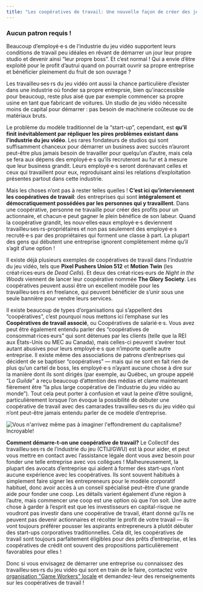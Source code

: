 ```yaml
---
title: "Les coopératives de travail: Une nouvelle façon de créer des jeux commerciaux"
---
```


### Aucun patron requis !

Beaucoup d’employé·e·s de l’industrie du jeu vidéo supportent leurs conditions de travail peu idéales en rêvant de démarrer un jour leur propre studio et devenir ainsi “leur propre boss”. Et c’est normal ! Qui a envie d’être exploité pour le profit d’autrui quand on pourrait ouvrir sa propre entreprise et bénéficier pleinement du fruit de son ouvrage ?

Les travailleu·ses·rs du jeu vidéo ont aussi la chance particulière d’exister dans une industrie où fonder sa propre entreprsie, bien qu'inaccessible pour beaucoup, reste plus aisé que par exemple commencer sa propre usine en tant que fabricant de voitures. Un studio de jeu vidéo nécessite moins de capital pour démarrer : pas besoin de machinerie coûteuse ou de matériaux bruts.

Le problème du modèle traditionnel de la “start-up”, cependant, est **qu’il finit inévitablement par répliquer les pires problèmes existant dans l’industrie du jeu vidéo**. Les rares fondateurs de studios qui sont suffisamment chanceux pour démarrer un business avec succès n’auront peut-être plus jamais besoin de travailler pour quelqu’un d’autre, mais cela se fera aux dépens des employé·e·s qu’ils recruteront au fur et à mesure que leur business grandit. Leurs employé·e·s seront dorénavant celles et ceux qui travaillent pour eux, reproduisant ainsi les relations d’exploitation présentes partout dans cette industrie.

Mais les choses n’ont pas à rester telles quelles ! **C’est ici qu’interviennent les coopératives de travail**: des entreprises qui sont **intégralement et démocratiquement possédées par les personnes qui y travaillent**. Dans une coopérative, personne ne travaille pour créer des profits pour un actionnaire, et chacun·e peut gagner le plein bénéfice de son labeur. Quand la coopérative grandit, les nouv·elles·eaux employé·e·s deviennent travailleu·ses·rs-propriétaires et non pas seulement des employé·e·s recruté·e·s par des propriétaires qui forment une classe à part. La plupart des gens qui débutent une entreprise ignorent complètement même qu’il s’agit d’une option !

Il existe déjà plusieurs exemples de coopératives de travail dans l’industrie du jeu vidéo, tels que **Pixel Pushers Union 512** et **Motion Twin** (les créat·rices·eurs de _Dead Cells_). Et deux des créat·rices·eurs de _Night in the Woods_ viennent de lancer leur coopérative nommée **The Glory Society**. Les coopératives peuvent aussi être un excellent modèle pour les travailleu·ses·rs en freelance, qui peuvent bénéficier de s’unir sous une seule bannière pour vendre leurs services.

Il existe beaucoup de types d’organisations qui s’appellent des “coopératives”, c’est pourquoi nous mettons ici l’emphase sur les **Coopératives de travail associé**, ou Coopératives de salarié·e·s. Vous avez peut être également entendu parler des “coopératives de consommat·rices·eurs” qui sont détenues par les clients (telle que la REI aux États-Unis ou MEC au Canada), mais celles-ci peuvent s’avérer tout autant abusives pour leurs employé·e·s que n’importe quelle autre entreprise. Il existe même des associations de patrons d’entreprises qui décident de se baptiser “coopératives” — mais qui ne sont en fait rien de plus qu’un cartel de boss, les employé·e·s n’ayant aucune chose à dire sur la manière dont ils sont dirigés (par exemple, au Québec, un groupe appelé “_La Guilde_” a reçu beaucoup d’attention des médias et clame maintenant fièrement être “la plus large coopérative de l’industrie du jeu vidéo au monde”). Tout cela peut porter à confusion et vaut la peine d’être souligné, particulièrement lorsque l’on évoque la possibilité de débuter une coopérative de travail avec des camarades travailleu·ses·rs du jeu vidéo qui n’ont peut-être jamais entendu parler de ce modèle d’entreprise.

<div class="md-img">
<img
  src="/images/earthbound_screenshot_big.png"
  alt="Vous n'arrivez même pas à imaginer l'effondrement du capitalisme? Incroyable!"
/>
</div>

**Comment démarre-t-on une coopérative de travail?** Le Collectif des travailleu·ses·rs de l’industrie du jeu (CTIJ/GWU) est là pour aider, et peut vous mettre en contact avec l’assistance légale dont vous avez besoin pour fonder une telle entreprise avec vos collègues ! Malheureusement, la plupart des avocats d’entreprise qui aident à former des start-ups n’ont aucune expérience avec les coopératives. Ils sont souvent habitués à simplement faire signer les entrepreneurs pour le modèle corporatif habituel, donc avoir accès à un conseil spécialisé peut-être d’une grande aide pour fonder une coop. Les détails varient également d’une région à l’autre, mais commencer une coop est une option où que l’on soit. Une autre chose à garder à l’esprit est que les investisseurs en capital-risque ne voudront pas investir dans une coopérative de travail, étant donné qu’ils ne peuvent pas devenir actionnaires et récolter le profit de votre travail — ils vont toujours préférer pousser les aspirants entrepreneurs à plutôt débuter des start-ups corporatives traditionnelles. Cela dit, les coopératives de travail sont toujours parfaitement éligibles pour des prêts d’entreprise, et les coopératives de crédit ont souvent des propositions particulièrement favorables pour elles !

Donc si vous envisagez de démarrer une entreprise ou connaissez des travailleu·ses·rs du jeu vidéo qui sont en train de le faire, contactez votre [organisation "Game Workers" locale](https://gameworkerscoalition.org/fr/) et demandez-leur des renseignements sur les coopératives de travail !

